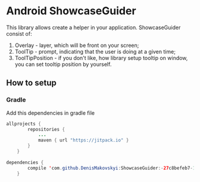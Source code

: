 # Android ShowcaseGuider
  This library allows create a helper in your application.
  ShowcaseGuider consist of:
  1. Overlay - layer, which will be front on your screen;
  2. ToolTip - prompt, indicating that the user is doing at a given time;
  3. ToolTipPosition - if you don't like, how library setup tooltip on window, you can set tooltip position by yourself.

##   <h2>How to setup</h2> 
#### <h3>Gradle</h3>
   Add this dependencies in gradle file
```java
allprojects {
		repositories {
			...
			maven { url "https://jitpack.io" }
		}
	}
	
dependencies {
		compile 'com.github.DenisMakovskyi:ShowcaseGuider:-27c8befeb7-1'
	}
```
